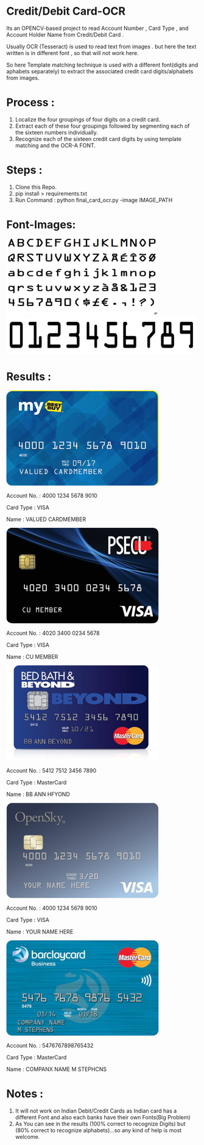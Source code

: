 # Credit/Debit Card-OCR

Its an OPENCV-based project to read Account Number , Card Type , and Account Holder Name from Credit/Debit Card . 

Usually OCR (Tesseract) is used to read text from images . but here the text written is in different font , so that will not work here.

So here Template matching technique is used with a different font(digits and aphabets separately) to extract the associated credit card digits/alphabets from images.

# Process : 

1. Localize the four groupings of four digits on a credit card.
2. Extract each of these four groupings followed by segmenting each of the sixteen numbers individually.
3. Recognize each of the sixteen credit card digits by using template matching and the OCR-A FONT.


# Steps :

1. Clone this Repo.
2. pip install > requirements.txt
3. Run Command :  python final_card_ocr.py -image IMAGE_PATH 

# Font-Images:
<p float="left">
  <img src="font_images/OCRA.png" width="400" height="200" />
  <img src="font_images/ocr_a_reference.png" width="500" height="100" /> 
</p>


# Results : 

<p float="center">
  <img src="Sample_images/credit_card_01.png" width="400" height="250" />
</p>

Account No. : 4000 1234 5678 9010

Card Type   : VISA

Name        : VALUED CARDMEMBER



<p float="center">
  <img src="Sample_images/credit_card_02.png" width="400" height="250" />
</p>

Account No. : 4020 3400 0234 5678

Card Type   : VISA

Name        : CU MEMBER



<p float="center">
  <img src="Sample_images/credit_card_03.png" width="400" height="250" />
</p>

Account No. : 5412 7512 3456 7890

Card Type   : MasterCard

Name        : BB ANN HFYOND



<p float="center">
  <img src="Sample_images/credit_card_04.png" width="400" height="250" />
</p>

Account No. : 4000 1234 5678 9010

Card Type   : VISA

Name        : YOUR NAME HERE



<p float="center">
  <img src="Sample_images/credit_card_05.png" width="400" height="250" />
</p>

Account No. : 5476767898765432

Card Type   : MasterCard

Name        : COMPANX NAME M STEPHCNS


# Notes :

1. It will not work on Indian Debit/Credit Cards as Indian card has a different Font and also each banks have their own Fonts(Big Problem)
2. As You can see in the results (100% correct to recognize Digits) but (80% correct to recognize alphabets)...so any kind of help is most welcome.
